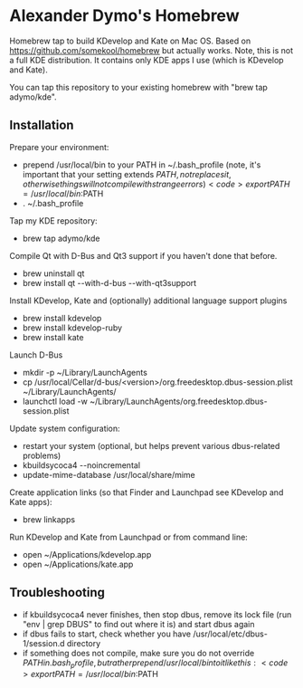 Alexander Dymo's Homebrew
=========================
Homebrew tap to build KDevelop and Kate on Mac OS. Based on https://github.com/somekool/homebrew but actually works. Note, this is not a full KDE distribution. It contains only KDE apps I use (which is KDevelop and Kate).

You can tap this repository to your existing homebrew with "brew tap adymo/kde".

Installation
------------

Prepare your environment:

* prepend /usr/local/bin to your PATH in ~/.bash_profile (note, it's important that your setting extends $PATH, not replaces it, otherwise things will not compile with strange errors)  
  <code>export PATH=/usr/local/bin:$PATH</code>
* . ~/.bash_profile

Tap my KDE repository:

* brew tap adymo/kde

Compile Qt with D-Bus and Qt3 support if you haven't done that before.

* brew uninstall qt
* brew install qt --with-d-bus --with-qt3support

Install KDevelop, Kate and (optionally) additional language support plugins

* brew install kdevelop
* brew install kdevelop-ruby
* brew install kate

Launch D-Bus

* mkdir -p ~/Library/LaunchAgents
* cp /usr/local/Cellar/d-bus/&lt;version&gt;/org.freedesktop.dbus-session.plist ~/Library/LaunchAgents/
* launchctl load -w ~/Library/LaunchAgents/org.freedesktop.dbus-session.plist

Update system configuration:

* restart your system (optional, but helps prevent various dbus-related problems)
* kbuildsycoca4 --noincremental
* update-mime-database /usr/local/share/mime

Create application links (so that Finder and Launchpad see KDevelop and Kate apps):

* brew linkapps

Run KDevelop and Kate from Launchpad or from command line:

* open ~/Applications/kdevelop.app
* open ~/Applications/kate.app

Troubleshooting
---------------

* if kbuildsycoca4 never finishes, then stop dbus, remove its lock file (run "env | grep DBUS" to find out where it is) and start dbus again
* if dbus fails to start, check whether you have /usr/local/etc/dbus-1/session.d directory
* if something does not compile, make sure you do not override $PATH in .bash_profile, but rather prepend /usr/local/bin to it like this:  
  <code>export PATH=/usr/local/bin:$PATH</code>
